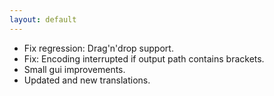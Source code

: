 ```yaml
---
layout: default
---
```

* Fix regression: Drag'n'drop support.
* Fix: Encoding interrupted if output path contains brackets. 
* Small gui improvements.
* Updated and new translations.
